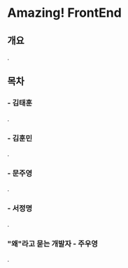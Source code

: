 # Amazing! FrontEnd

## 개요

.

## 목차

###  - 김태훈

.

###  - 김훈민

.

###  - 문주영

.

###  - 서정명

.

### "왜"라고 묻는 개발자 - 주우영

.
